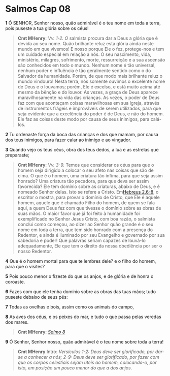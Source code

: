 # Salmos Cap 08

**1** 	Ó SENHOR, Senhor nosso, quão admirável é o teu nome em toda a terra, pois puseste a tua glória sobre os céus!

> **Cmt MHenry**: *Vv. 1-2. O* salmista procura dar a Deus a glória que é devida ao seu nome. Quão brilhante reluz esta glória ainda neste mundo em que vivemos! E nosso porque Ele o fez, protege-nos e tem um cuidado especial em relação a nós. O seu nascimento, vida, ministério, milagres, sofrimento, morte, ressurreição e a sua ascensão são conhecidos em todo o mundo. Nenhum nome é tão universal, nenhum poder e influência é tão geralmente sentido como o do Salvador da humanidade. Porém, de que modo mais brilhante reluz o mundo vindouro! Nesta terra, nós somente ouvimos o excelente nome de Deus e o louvamos; porém, Ele é excelso, e está muito acima até mesmo da bênção e do louvor. As vezes, a graça de Deus aparece maravilhosamente na vida das crianças. As vezes, o poder de Deus faz com que aconteçam coisas maravilhosas em sua Igreja, através de instrumentos frágeis e improváveis de serem utilizados, para que seja evidente que a excelência do poder é de Deus, e não do homem. Ele faz as coisas deste modo por causa de seus inimigos, para calá-los.

**2** 	Tu ordenaste força da boca das crianças e dos que mamam, por causa dos teus inimigos, para fazer calar ao inimigo e ao vingador.

**3** 	Quando vejo os teus céus, obra dos teus dedos, a lua e as estrelas que preparaste;

> **Cmt MHenry**: *Vv. 3-9.* Temos que considerar os céus para que o homem seja dirigido a colocar o seu afeto nas coisas que são de cima. O que é o homem, uma criatura tão ínfima, para que seja assim honrado? Uma criatura tão pecadora, para que deva ser assim favorecida? Ele tem domínio sobre as criaturas, abaixo de Deus, e é nomeado Senhor delas. Isto se refere a Cristo. Em[Hebreus 2.6-8](../58N-Hb/02.md#6), o escritor o mostra, para provar o domínio de Cristo, que Ele é aquele homem, aquele que é chamado Filho do homem, de quem se fala aqui, a quem Deus fez com que tivesse o domínio sobre as obras de suas mãos. O maior favor que já foi feito à humanidade foi exemplificado no Senhor Jesus Cristo, com boa razão, o salmista conclui como começou, ao dizer ao Senhor quão grande é o seu nome em toda a terra, que tem sido honrado com a presença do Redentor, e ainda é iluminado por seu Evangelho e governado por sua sabedoria e poder! Que palavras seriam capazes de louvá-lo adequadamente, Ele que tem o direito da nossa obediência por ser o nosso Redentor.

**4** 	Que é o homem mortal para que te lembres dele? e o filho do homem, para que o visites?

**5** 	Pois pouco menor o fizeste do que os anjos, e de glória e de honra o coroaste.

**6** 	Fazes com que ele tenha domínio sobre as obras das tuas mãos; tudo puseste debaixo de seus pés:

**7** 	Todas as ovelhas e bois, assim como os animais do campo,

**8** 	As aves dos céus, e os peixes do mar, e tudo o que passa pelas veredas dos mares.

> **Cmt MHenry**: *[Salmo 8](../19A-Sl/08.md#0)*

**9** 	Ó Senhor, Senhor nosso, quão admirável é o teu nome sobre toda a terra!


> **Cmt MHenry** Intro: *Versículos 1-2: Deus deve ser glorificado, por dar-se a conhecer a nós; 2-9: Deus deve ser glorificado, por fazer com que os corpos celestiais sejam úteis ao homem, colocando-o, por isto, em posição um pouco menor do que a dos anjos.*